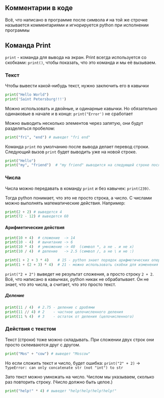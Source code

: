 ## Комментарии в коде

Всё, что написано в программе после символа `#` на той же строчке называется комментариями и игнорируется python при исполнении программы

## Команда Print

`print` - команда для вывода на экран.
Print всегда используется со скобками: `print()`, чтобы показать, что это команда и мы её вызываем.

### Текст

Чтобы вывести какой-нибудь текст, нужно заключить его в кавычки
```python
print("Hello World")
print('Saint Petersburg!!!')
```
Можно использовать и двойные, и одинарные кавычки. Но обязательно одинаковые в начале и в конце: `print("Error')` не сработает

Можно выводить несколько элементов через запятую, они будут разделяться пробелом:
```python
print("fri", "end") # выведет "fri end"
```

Команда `print` по умолчанию после вывода делает перевод строки.
Следующий вызов `print` будет выводить уже на новой строке.

```python
print("Hello")
print("my", "friend")  # "my friend" выводится на следующей строке после "Hello"
```

### Числа

Числа можно передавать в команду `print` и без кавычек: `print(239)`.

Тогда python понимает, что это не просто строка, а число. С числами можно выполнять математические действия. Например:
```python
print(2 + 2) # выведется 4
print(72 - 12) # выведется 60
```

#### Арифметические действия

```python
print(10 + 4)  # сложение  -> 14
print(10 - 4)  # вычитание -> 6
print(10 * 4)  # умножение -> 40  (символ *, а не . и не х)
print(10 / 4)  # деление   -> 2.5 (символ /, а не \ и не :)

print(1 + 2 + 3 * 4)    # 15 - python знает порядок арифметических операций!
print(1 + (2 + 3) * 4)  # 21 - можно использовать скобки для изменения порядка
```

`print("2 + 2")` выведет не результат сложения, а просто строку `2 + 2`.
Всё, что написано в кавычках, python никак не обрабатывает.
Он не знает, что это числа, а считает, что это просто текст.

##### Деление

```python
print(11 / 4)  # 2.75 - деление с дробями
print(11 // 4) # 2    - частное целочисленного деления
print(11 % 4)  # 3    - остаток от деления (целочисленного)
```

### Действия с текстом

Текст (строки) тоже можно складывать. При сложении двух строк они просто склеиваются друг с другом.

```python
print("Mos" + "cow") # выведет "Moscow"
```

Но если сложить текст и число, будет ошибка: `print("2" + 2)` -> `TypeError: can only concatenate str (not "int") to str`

Зато текст можно умножать на число. Числом мы указываем, сколько раз повторить строку. (Число должно быть целое.)

```python
print("help!" * 4) # выведет "help!help!help!help!"
```
